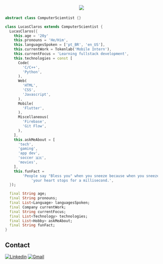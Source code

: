<h1 align="center">
  <a href="https://git.io/typing-svg">
    <img src="https://readme-typing-svg.herokuapp.com/?lines=Hello,+There!+👋;This+is+Osman+DURDAĞ....;Nice+to+meet+you!&center=true&size=30](https://readme-typing-svg.herokuapp.com/?font=Raleway&weigth=600&height=200&duration=2000&pause=450&width=1000&color=0BF700&background=000000&multiline=true&lines=Hello,+There!+👋;This+is+Lucas+Claros+🤙;Nice+to+meet+you!+:)&center=true&vCenter=true&size=45)">
  </a>
</h1>

```dart
abstract class ComputerScientist {}

class LucasClaros extends ComputerScientist {
  LucasClaros({
    this.age = '20y'
    this.pronouns = 'He/Him',
    this.languagesSpoken = ['pt_BR', 'en_US'],
    this.currentWork = Tokenlab('Mobile Intern'),
    this.currentFocus = 'Learning fullstack development',
    this.technologies = const [
      Code(
        'C/C++',
        'Python',
      ),
      Web(
        'HTML',
        'CSS',
        'Javascript',
      ),
      Mobile(
        'Flutter',
      ),
      Miscellaneous(
        'Firebase',
        'Git Flow',
      ),
    ],
    this.askMeAbout = [
      'tech',
      'gaming',
      'app dev',
      'soccer 🇧🇷',
      'movies',
    ],
    this.funFact =
        'People say "Bless you" when you sneeze because when you sneeze,'
            'your heart stops for a millisecond.',
  });

  final String age;
  final String pronouns;
  final List<Language> languagesSpoken;
  final Company currentWork;
  final String currentFocus;
  final List<Technology> technologies;
  final List<Hobby> askMeAbout;
  final String funFact;
}
```

## Contact
[![Linkedin](https://img.shields.io/badge/LinkedIn-0077B5?style=for-the-badge&logo=linkedin&logoColor=white)](https://www.linkedin.com/in/lucas-claros-875945198/)
[![Gmail](https://img.shields.io/badge/lucas.claros11@gmail.com-D14836?style=for-the-badge&logo=gmail&logoColor=white)](mailto:lucas.claros11@gmail.com)
